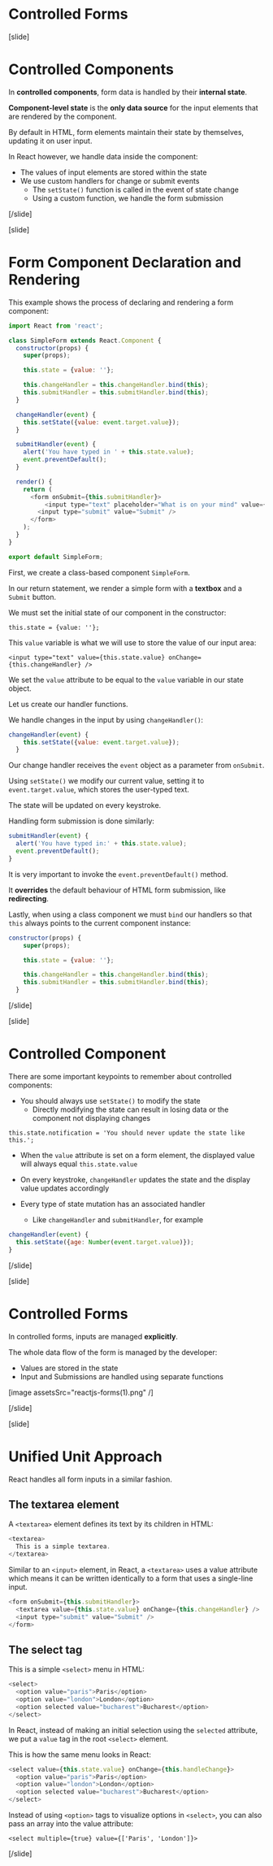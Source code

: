# Controlled Forms

[slide]

# Controlled Components

In **controlled components**, form data is handled by their **internal state**.

**Component-level state** is the **only data source** for the input elements that are rendered by the component.

By default in HTML, form elements maintain their state by themselves, updating it on user input.

In React however, we handle data inside the component:

- The values of input elements are stored within the state
- We use custom handlers for change or submit events
  - The `setState()` function is called in the event of state change
  - Using a custom function, we handle the form submission


[/slide]

[slide]

# Form Component Declaration and Rendering

This example shows the process of declaring and rendering a form component:

```js
import React from 'react';

class SimpleForm extends React.Component {
  constructor(props) {
    super(props);

    this.state = {value: ''};

    this.changeHandler = this.changeHandler.bind(this);
    this.submitHandler = this.submitHandler.bind(this);
  }

  changeHandler(event) {
    this.setState({value: event.target.value});
  }

  submitHandler(event) {
    alert('You have typed in ' + this.state.value);
    event.preventDefault();
  }

  render() {
    return (
      <form onSubmit={this.submitHandler}>
          <input type="text" placeholder="What is on your mind" value={this.state.value} onChange={this.changeHandler} />
        <input type="submit" value="Submit" />
      </form>
    );
  }
}

export default SimpleForm;

```

First, we create a class\-based component `SimpleForm`.

In our return statement, we render a simple form with a **textbox** and a `Submit` button.

We must set the initial state of our component in the constructor:

`this.state = {value: ''};`

This `value` variable is what we will use to store the value of our input area:

`<input type="text" value={this.state.value} onChange={this.changeHandler} />`

We set the `value` attribute to be equal to the `value` variable in our state object.

Let us create our handler functions.

We handle changes in the input by using `changeHandler()`:

```js
changeHandler(event) {
    this.setState({value: event.target.value});
  }
```

Our change handler receives the `event` object as a parameter from `onSubmit`.

Using `setState()` we modify our current value, setting it to `event.target.value`, which stores the user-typed text.

The state will be updated on every keystroke.

Handling form submission is done similarly:

```js
submitHandler(event) {
  alert('You have typed in:' + this.state.value);
  event.preventDefault();
}
```

It is very important to invoke the `event.preventDefault()` method.

It **overrides** the default behaviour of HTML form submission, like **redirecting**.

Lastly, when using a class component we must `bind` our handlers so that `this` always points to the current component instance: 

```js
constructor(props) {
    super(props);                    

    this.state = {value: ''};

    this.changeHandler = this.changeHandler.bind(this);
    this.submitHandler = this.submitHandler.bind(this);
  }
```

[/slide]

[slide]

# Controlled Component

There are some important keypoints to remember about controlled components:

- You should always use `setState()` to modify the state
  - Directly modifying the state can result in losing data or the component not displaying changes

`this.state.notification = 'You should never update the state like this.';`

- When the `value` attribute is set on a form element, the displayed value will always equal `this.state.value`

- On every keystroke, `changeHandler` updates the state and the display value updates accordingly

- Every type of state mutation has an associated handler
  - Like `changeHandler` and `submitHandler`, for example

```js
changeHandler(event) {
  this.setState({age: Number(event.target.value)});
}
```

[/slide]

[slide]

# Controlled Forms

In controlled forms, inputs are managed **explicitly**.

The whole data flow of the form is managed by the developer:
- Values are stored in the state
- Input and Submissions are handled using separate functions

[image assetsSrc="reactjs-forms(1).png" /]

[/slide]

[slide]

# Unified Unit Approach

React handles all form inputs in a similar fashion.

## The textarea element

A `<textarea>` element defines its text by its children in HTML:

``` js
<textarea>
  This is a simple textarea.
</textarea>
```

Similar to an `<input>` element, in React, a `<textarea>` uses a value attribute which means it can be written identically to a form that uses a single\-line input.

``` js
<form onSubmit={this.submitHandler}>
  <textarea value={this.state.value} onChange={this.changeHandler} />
  <input type="submit" value="Submit" />
</form>

```

## The select tag

This is a simple `<select>` menu in HTML:

``` js
<select>
  <option value="paris">Paris</option>
  <option value="london">London</option>
  <option selected value="bucharest">Bucharest</option>
</select>
```

In React, instead of making an initial selection using the `selected` attribute, we put a `value` tag in the root `<select>` element.

This is how the same menu looks in React:

```js
<select value={this.state.value} onChange={this.handleChange}>
  <option value="paris">Paris</option>
  <option value="london">London</option>
  <option selected value="bucharest">Bucharest</option>
</select>

```

Instead of using `<option>` tags to visualize options in `<select>`, you can also pass an array into the value attribute:

`<select multiple={true} value={['Paris', 'London']}>`

[/slide]